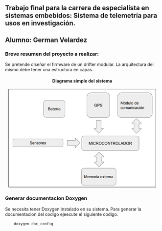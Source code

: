 
<h2>
    Trabajo final para la carrera de especialista en sistemas embebidos: 
    Sistema de telemetría para usos en investigación.
</h2>

## Alumno: German Velardez

### Breve resumen del proyecto a realizar:



<p>Se pretende diseñar el firmware de un drifter modular. La arquitectura del mismo debe tener una estructura en capas.
</p>


 <h4 align="center">Diagrama simple del sistema</h4>
 <div align="center" >
<img  src="diagrama_sistema.jpg" border="1px" 
     height="320px" width="480px"/>
</div>

### Generar documentacion Doxygen

<p>Se necesita tener Doxygen instalado en su sistema. Para generar la documentacion del codigo ejeecute el siguiente codigo.</p>

```
    doxygen doc_config
 ```

